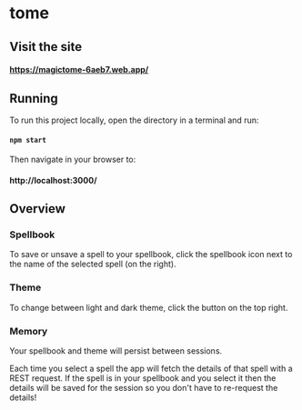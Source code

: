 # tome

## Visit the site

#### https://magictome-6aeb7.web.app/

## Running

To run this project locally, open the directory in a terminal and run: 

#### `npm start`

Then navigate in your browser to:

#### http://localhost:3000/

## Overview

### Spellbook
To save or unsave a spell to your spellbook, click the spellbook icon next to the name of the selected spell (on the right).

### Theme
To change between light and dark theme, click the button on the top right.

### Memory
Your spellbook and theme will persist between sessions.

Each time you select a spell the app will fetch the details of that spell with a REST request. If the spell is in your spellbook and you select it then the details will be saved for the session so you don't have to re-request the details!
